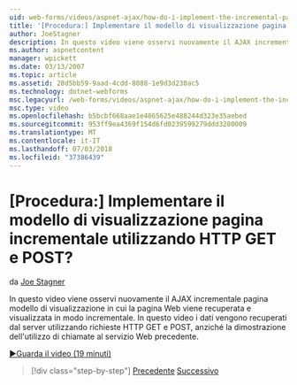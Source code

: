 ```yaml
---
uid: web-forms/videos/aspnet-ajax/how-do-i-implement-the-incremental-page-display-pattern-using-http-get-and-post
title: '[Procedura:] Implementare il modello di visualizzazione pagina incrementale utilizzando HTTP GET e POST? | Microsoft Docs'
author: JoeStagner
description: In questo video viene osservi nuovamente il AJAX incrementale pagina modello di visualizzazione in cui la pagina Web viene recuperata e visualizzata in modo incrementale. In questo video di...
ms.author: aspnetcontent
manager: wpickett
ms.date: 03/13/2007
ms.topic: article
ms.assetid: 28d5bb59-9aad-4cdd-8088-1e9d3d230ac5
ms.technology: dotnet-webforms
msc.legacyurl: /web-forms/videos/aspnet-ajax/how-do-i-implement-the-incremental-page-display-pattern-using-http-get-and-post
msc.type: video
ms.openlocfilehash: b5bcbf668aae1e4865625e488244d323e35aebed
ms.sourcegitcommit: 953ff9ea4369f154d6fd0239599279ddd3280009
ms.translationtype: MT
ms.contentlocale: it-IT
ms.lasthandoff: 07/03/2018
ms.locfileid: "37386439"
---
```

<a name="how-do-i-implement-the-incremental-page-display-pattern-using-http-get-and-post"></a>[Procedura:] Implementare il modello di visualizzazione pagina incrementale utilizzando HTTP GET e POST?
====================
da [Joe Stagner](https://github.com/JoeStagner)

In questo video viene osservi nuovamente il AJAX incrementale pagina modello di visualizzazione in cui la pagina Web viene recuperata e visualizzata in modo incrementale. In questo video i dati vengono recuperati dal server utilizzando richieste HTTP GET e POST, anziché la dimostrazione dell'utilizzo di chiamate al servizio Web precedente.

[&#9654;Guarda il video (19 minuti)](https://channel9.msdn.com/Blogs/ASP-NET-Site-Videos/how-do-i-implement-the-incremental-page-display-pattern-using-http-get-and-post)

> [!div class="step-by-step"]
> [Precedente](how-do-i-implement-the-ajax-incremental-page-display-pattern.md)
> [Successivo](how-do-i-use-the-aspnet-ajax-updateprogress-control.md)
